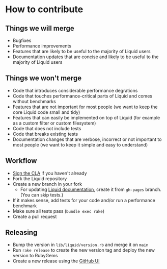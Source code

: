 # How to contribute

## Things we will merge

* Bugfixes
* Performance improvements
* Features that are likely to be useful to the majority of Liquid users
* Documentation updates that are concise and likely to be useful to the majority of Liquid users

## Things we won't merge

* Code that introduces considerable performance degrations
* Code that touches performance-critical parts of Liquid and comes without benchmarks
* Features that are not important for most people (we want to keep the core Liquid code small and tidy)
* Features that can easily be implemented on top of Liquid (for example as a custom filter or custom filesystem)
* Code that does not include tests
* Code that breaks existing tests
* Documentation changes that are verbose, incorrect or not important to most people (we want to keep it simple and easy to understand)

## Workflow

* [Sign the CLA](https://cla.shopify.com/) if you haven't already
* Fork the Liquid repository
* Create a new branch in your fork
  * For updating [Liquid documentation](https://shopify.github.io/liquid/), create it from `gh-pages` branch. (You can skip tests.)
* If it makes sense, add tests for your code and/or run a performance benchmark
* Make sure all tests pass (`bundle exec rake`)
* Create a pull request

## Releasing

* Bump the version in `lib/liquid/version.rb` and merge it on `main`
* Run `rake release` to create the new version tag and deploy the new version to RubyGems
* Create a new release using the [GitHub UI](https://github.com/Shopify/liquid/releases/new)


